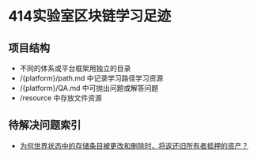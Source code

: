# 414实验室区块链学习足迹
## 项目结构
* 不同的体系或平台框架用独立的目录
* /{platform}/path.md 中记录学习路径学习资源
* /{platform}/QA.md 中可抛出问题或解答问题
* /resource 中存放文件资源

## 待解决问题索引

* [为何世界状态中的存储条目被更改和删除时，将返还旧所有者抵押的资产？](/conflux/Q&A.md#为何世界状态中的存储条目被更改和删除时将返还旧所有者抵押的资产)